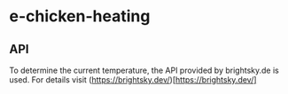 # e-chicken-heating

## API

To determine the current temperature, the API provided by brightsky.de is used.
For details visit (https://brightsky.dev/)[https://brightsky.dev/]
